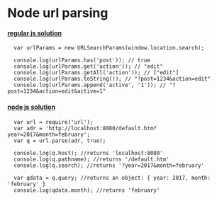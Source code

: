 # Node url parsing

#### [regular js solution](https://davidwalsh.name/query-string-javascript)   

```
  var urlParams = new URLSearchParams(window.location.search);

  console.log(urlParams.has('post')); // true
  console.log(urlParams.get('action')); // "edit"
  console.log(urlParams.getAll('action')); // ["edit"]
  console.log(urlParams.toString()); // "?post=1234&action=edit"
  console.log(urlParams.append('active', '1')); // "?post=1234&action=edit&active=1"
```

#### [node js solution](https://www.w3schools.com/nodejs/nodejs_url.asp)   
```
  var url = require('url');
  var adr = 'http://localhost:8080/default.htm?year=2017&month=february';
  var q = url.parse(adr, true);

  console.log(q.host); //returns 'localhost:8080'
  console.log(q.pathname); //returns '/default.htm'
  console.log(q.search); //returns '?year=2017&month=february'

  var qdata = q.query; //returns an object: { year: 2017, month: 'february' }
  console.log(qdata.month); //returns 'february'
```
